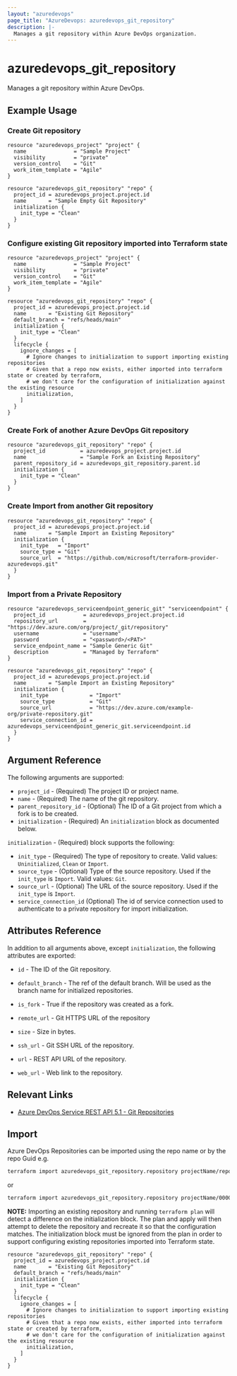 ```yaml
---
layout: "azuredevops"
page_title: "AzureDevops: azuredevops_git_repository"
description: |-
  Manages a git repository within Azure DevOps organization.
---
```


# azuredevops_git_repository

Manages a git repository within Azure DevOps.

## Example Usage

### Create Git repository

```hcl
resource "azuredevops_project" "project" {
  name               = "Sample Project"
  visibility         = "private"
  version_control    = "Git"
  work_item_template = "Agile"
}

resource "azuredevops_git_repository" "repo" {
  project_id = azuredevops_project.project.id
  name       = "Sample Empty Git Repository"
  initialization {
    init_type = "Clean"
  }
}
```

### Configure existing Git repository imported into Terraform state

```hcl
resource "azuredevops_project" "project" {
  name               = "Sample Project"
  visibility         = "private"
  version_control    = "Git"
  work_item_template = "Agile"
}

resource "azuredevops_git_repository" "repo" {
  project_id = azuredevops_project.project.id
  name       = "Existing Git Repository"
  default_branch = "refs/heads/main"
  initialization {
    init_type = "Clean"
  }
  lifecycle {
    ignore_changes = [
      # Ignore changes to initialization to support importing existing repositories
      # Given that a repo now exists, either imported into terraform state or created by terraform,
      # we don't care for the configuration of initialization against the existing resource
      initialization,
    ]
  }
}
```

### Create Fork of another Azure DevOps Git repository

```hcl
resource "azuredevops_git_repository" "repo" {
  project_id           = azuredevops_project.project.id
  name                 = "Sample Fork an Existing Repository"
  parent_repository_id = azuredevops_git_repository.parent.id
  initialization {
    init_type = "Clean"
  }
}
```

### Create Import from another Git repository

```hcl
resource "azuredevops_git_repository" "repo" {
  project_id = azuredevops_project.project.id
  name       = "Sample Import an Existing Repository"
  initialization {
    init_type   = "Import"
    source_type = "Git"
    source_url  = "https://github.com/microsoft/terraform-provider-azuredevops.git"
  }
}
```

### Import from a Private Repository

```hcl
resource "azuredevops_serviceendpoint_generic_git" "serviceendpoint" {
  project_id            = azuredevops_project.project.id
  repository_url        = "https://dev.azure.com/org/project/_git/repository"
  username              = "username"
  password              = "<password>/<PAT>"
  service_endpoint_name = "Sample Generic Git"
  description           = "Managed by Terraform"
}

resource "azuredevops_git_repository" "repo" {
  project_id = azuredevops_project.project.id
  name       = "Sample Import an Existing Repository"
  initialization {
    init_type             = "Import"
    source_type           = "Git"
    source_url            = "https://dev.azure.com/example-org/private-repository.git"
    service_connection_id = azuredevops_serviceendpoint_generic_git.serviceendpoint.id
  }
}
```

## Argument Reference

The following arguments are supported:

- `project_id` - (Required) The project ID or project name.
- `name` - (Required) The name of the git repository.
- `parent_repository_id` - (Optional) The ID of a Git project from which a fork is to be created.
- `initialization` - (Required) An `initialization` block as documented below.

`initialization` - (Required) block supports the following:

- `init_type` - (Required) The type of repository to create. Valid values: `Uninitialized`, `Clean` or `Import`.
- `source_type` - (Optional) Type of the source repository. Used if the `init_type` is `Import`. Valid values: `Git`.
- `source_url` - (Optional) The URL of the source repository. Used if the `init_type` is `Import`.
- `service_connection_id` (Optional) The id of service connection used to authenticate to a private repository for import initialization.

## Attributes Reference

In addition to all arguments above, except `initialization`, the following attributes are exported:

- `id` - The ID of the Git repository.

- `default_branch` - The ref of the default branch. Will be used as the branch name for initialized repositories.
- `is_fork` - True if the repository was created as a fork.
- `remote_url` - Git HTTPS URL of the repository
- `size` - Size in bytes.
- `ssh_url` - Git SSH URL of the repository.
- `url` - REST API URL of the repository.
- `web_url` - Web link to the repository.

## Relevant Links

- [Azure DevOps Service REST API 5.1 - Git Repositories](https://docs.microsoft.com/en-us/rest/api/azure/devops/git/repositories?view=azure-devops-rest-5.1)

## Import

Azure DevOps Repositories can be imported using the repo name or by the repo Guid e.g.

```sh
terraform import azuredevops_git_repository.repository projectName/repoName
```

or

```sh
terraform import azuredevops_git_repository.repository projectName/00000000-0000-0000-0000-000000000000
```
**NOTE:** Importing an existing repository and running `terraform plan` will detect a difference on the initialization block. The plan and apply will then attempt to delete the repository and recreate it so that the configuration matches. The initialization block must be ignored from the plan in order to support configuring existing repositories imported into Terraform state.

```hcl
resource "azuredevops_git_repository" "repo" {
  project_id = azuredevops_project.project.id
  name       = "Existing Git Repository"
  default_branch = "refs/heads/main"
  initialization {
    init_type = "Clean"
  }
  lifecycle {
    ignore_changes = [
      # Ignore changes to initialization to support importing existing repositories
      # Given that a repo now exists, either imported into terraform state or created by terraform,
      # we don't care for the configuration of initialization against the existing resource
      initialization,
    ]
  }
}
```
